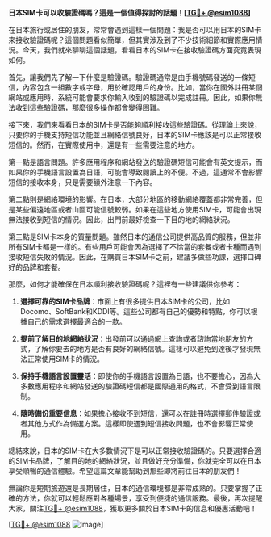 **日本SIM卡可以收驗證碼嗎？這是一個值得探討的話題！[[TG💪+ @esim1088](https://t.me/s/esim1088)]**

在日本旅行或居住的朋友，常常會遇到這樣一個問題：我是否可以用日本的SIM卡來接收驗證碼呢？這個問題看似簡單，但其實涉及到了不少技術細節和實際應用情況。今天，我們就來聊聊這個話題，看看日本的SIM卡在接收驗證碼方面究竟表現如何。

首先，讓我們先了解一下什麼是驗證碼。驗證碼通常是由手機號碼發送的一條短信，內容包含一組數字或字母，用於確認用戶的身份。比如，當你在國外註冊某個網站或應用時，系統可能會要求你輸入收到的驗證碼以完成註冊。因此，如果你無法收到這些驗證碼，那麼很多操作都會變得困難。

接下來，我們來看看日本的SIM卡是否能夠順利接收這些驗證碼。從理論上來說，只要你的手機支持短信功能並且網絡信號良好，日本的SIM卡應該是可以正常接收短信的。然而，在實際使用中，還是有一些需要注意的地方。

第一點是語言問題。許多應用程序和網站發送的驗證碼短信可能會有英文提示，而如果你的手機語言設置為日語，可能會導致閱讀上的不便。不過，這通常不會影響短信的接收本身，只是需要額外注意一下內容。

第二點則是網絡環境的影響。在日本，大部分地區的移動網絡覆蓋都非常完善，但是某些偏遠地區或者山區可能信號較弱。如果在這些地方使用SIM卡，可能會出現無法接收到短信的情況。因此，出門前最好檢查一下目的地的網絡狀況。

第三點是SIM卡本身的質量問題。雖然日本的通信公司提供高品質的服務，但並非所有SIM卡都是一樣的。有些用戶可能會因為選擇了不恰當的套餐或者卡種而遇到接收短信失敗的情況。因此，在購買日本SIM卡之前，建議多做些功課，選擇口碑好的品牌和套餐。

那麼，如何才能確保在日本順利接收驗證碼呢？這裡有一些建議供你參考：

1. **選擇可靠的SIM卡品牌**：市面上有很多提供日本SIM卡的公司，比如Docomo、SoftBank和KDDI等。這些公司都有自己的優勢和特點，你可以根據自己的需求選擇最適合的一款。

2. **提前了解目的地網絡狀況**：出發前可以通過網上查詢或者諮詢當地朋友的方式，了解你要去的地方是否有良好的網絡信號。這樣可以避免到達後才發現無法正常使用SIM卡的情況。

3. **保持手機語言設置靈活**：即使你的手機語言設置為日語，也不要擔心，因為大多數應用程序和網站發送的驗證碼短信都是國際通用的格式，不會受到語言限制。

4. **隨時備份重要信息**：如果擔心接收不到短信，還可以在註冊時選擇郵件驗證或者其他方式作為備選方案。這樣即使遇到短信接收問題，也不會影響正常使用。

總結來說，日本的SIM卡在大多數情況下是可以正常接收驗證碼的。只要選擇合適的SIM卡品牌，了解目的地的網絡狀況，並且做好充分準備，你就完全可以在日本享受順暢的通信體驗。希望這篇文章能幫助到那些即將前往日本的朋友們！

無論你是短期旅遊還是長期居住，日本的通信環境都是非常成熟的。只要掌握了正確的方法，你就可以輕鬆應對各種場景，享受到便捷的通信服務。最後，再次提醒大家，關注[TG💪+ @esim1088](https://t.me/s/esim1088)，獲取更多關於日本SIM卡的信息和優惠活動吧！

[[TG💪+ @esim1088](https://t.me/s/esim1088) ![Image](https://i.postimg.cc/4NQfJmqS/Snipaste-2025-05-13-00-14-12.png)]